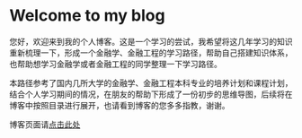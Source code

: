 # Welcome to my blog

您好，欢迎来到我的个人博客。这是一个学习的尝试，我希望将这几年学习的知识重新梳理一下，形成一个金融学、金融工程的学习路径，帮助自己搭建知识体系，也帮助想学习金融学或者金融工程的同学整理一下学习路径。

本路径参考了国内几所大学的金融学、金融工程本科专业的培养计划和课程计划，结合个人学习期间的情况，在朋友的帮助下形成了一份初步的思维导图，后续将在博客中按照目录进行展开，也请看到博客的您多多指教，谢谢。

博客页面请[点击此处](https://dingdebin.github.io/)
